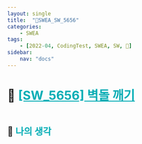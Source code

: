 ```yaml
---
layout: single
title:  "🔑SWEA_SW_5656"
categories: 
    - SWEA
tags: 
    - [2022-04, CodingTest, SWEA, SW, 🔑]
sidebar:
    nav: "docs"
---
```


# 📁 <b><a style="color:#00adb5" href="https://swexpertacademy.com/main/code/problem/problemDetail.do?contestProbId=AWXRQm6qfL0DFAUo" target=_blank>[SW_5656] 벽돌 깨기</a></b>

```java

```


## 🤔 <b><a style="color:#00adb5">나의 생각</a></b>
